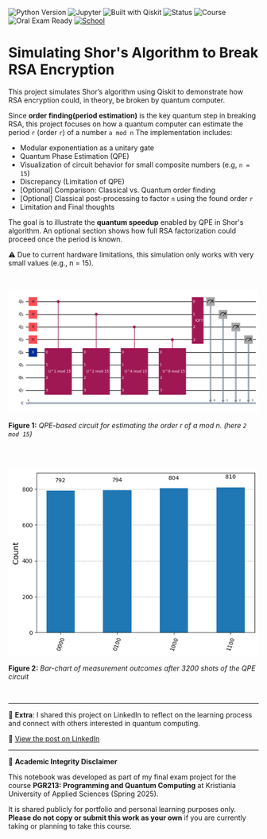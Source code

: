 ![Python Version](https://img.shields.io/badge/python-3.13.3%2B-blue)
![Jupyter](https://img.shields.io/badge/Jupyter-Notebook-orange)
![Built with Qiskit](https://img.shields.io/badge/Built%20with-Qiskit-purple)
![Status](https://img.shields.io/badge/status-complete-brightgreen)
![Course](https://img.shields.io/badge/PGR213-Final_Project-blueviolet)
![Oral Exam Ready](https://img.shields.io/badge/Oral_Exam-Ready-success)
[![School](https://img.shields.io/badge/School-Kristiania%20University%20of%20Applied%20Sciences-red)](https://www.kristiania.no/)

# Simulating Shor's Algorithm to Break RSA Encryption

This project simulates Shor’s algorithm using Qiskit to demonstrate how RSA encryption could, in theory, be broken by quantum computer. 

Since **order finding(period estimation)** is the key quantum step in breaking RSA, this project focuses on how a quantum computer can estimate the period `r` (order `r`) of a number `a mod n`  The implementation includes:

- Modular exponentiation as a unitary gate
- Quantum Phase Estimation (QPE)
- Visualization of circuit behavior for small composite numbers (e.g, `n = 15`)
- Discrepancy (Limitation of QPE)
- [Optional] Comparison: Classical vs. Quantum order finding
- [Optional] Classical post-processing to factor `n` using the found order `r`
- Limitation and Final thoughts
 
The goal is to illustrate the **quantum speedup** enabled by QPE in Shor's algorithm. 
An optional section shows how full RSA factorization could proceed once the period is known.

⚠️ Due to current hardware limitations, this simulation only works with very small values (e.g., n = 15).

<br>

![Quantum Circuit](images/shor_circuit.png)

**Figure 1:** *QPE-based circuit for estimating the order r of a mod n. (here `2 mod 15`)*

<br><br>

![QPE outcome bar chart](images/shor_circuit_outcome.png)

**Figure 2:** *Bar-chart of measurement outcomes after 3200 shots of the QPE circuit*

<br>

---

📢 **Extra**: I shared this project on LinkedIn to reflect on the learning process and connect with others interested in quantum computing.

🔗 [View the post on LinkedIn](https://www.linkedin.com/feed/update/urn:li:activity:7340649451797061632/)

---

📝 **Academic Integrity Disclaimer**

This notebook was developed as part of my final exam project for the course **PGR213: Programming and Quantum Computing** at Kristiania University of Applied Sciences (Spring 2025). 

It is shared publicly for portfolio and personal learning purposes only. 
**Please do not copy or submit this work as your own** if you are currently taking or planning to take this course. 


